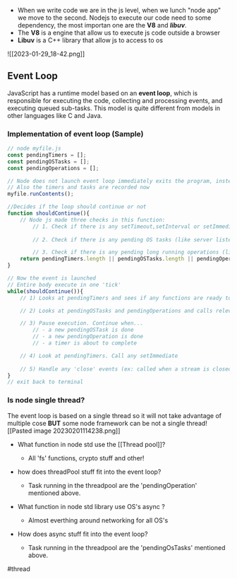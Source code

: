 - When we write code we are in the js level, when we lunch "node app" we move to the second. Nodejs to execute our code need to some dependency, the most importan one are the **V8** and ***libuv***.
- The **V8** is a engine that  allow us to execute js code outside a browser
- **Libuv** is a C++ library that allow js to access to os 

![[2023-01-29_18-42.png]]

## Event Loop
JavaScript has a runtime model based on an **event loop**, which is responsible for executing the code, collecting and processing events, and executing queued sub-tasks. This model is quite different from models in other languages like C and Java.

### Implementation of event loop (Sample)
```Javascript
// node myfile.js
const pendingTimers = [];
const pendingOSTasks = [];
const pendingOperations = [];

// Node does not launch event loop immediately exits the program, instead read first the entire file and then execute it
// Also the timers and tasks are recorded now
myfile.runContents();

//Decides if the loop should continue or not
function shouldContinue(){
    // Node js made three checks in this function:
        // 1. Check if there is any setTimeout,setInterval or setImmediate that needs to be executed
        
        // 2. Check if there is any pending OS tasks (like server listening to port)

        // 3. Check if there is any pending long running operations (like fs module)
    return pendingTimers.length || pendingOSTasks.length || pendingOperations.length;
}

// Now the event is launched
// Entire body execute in one 'tick'
while(shouldContinue()){
    // 1) Looks at pendingTimers and sees if any functions are ready to be called. setTimeout, setInterval

    // 2) Looks at pendingOSTasks and pendingOperations and calls relevant callbacks  

    // 3) Pause execution. Continue when...
        // - a new pendingOSTask is done
        // - a new pendingOperation is done
        // - a timer is about to complete

    // 4) Look at pendingTimers. Call any setImmediate
    
    // 5) Handle any 'close' events (ex: called when a stream is closed)
}
// exit back to terminal
```

### Is node single thread?
The event loop is based on a single thread so it will not take advantage of multiple cose **BUT** some node framework can be not a single thread![[Pasted image 20230201114238.png]]

- What function in node std use the [[Thread pool]]? 
	- All 'fs' functions, crypto stuff and other!
- how does threadPool stuff fit into the event loop?
	- Task running in the threadpool are the 'pendingOperation' mentioned above.
	
- What function in node std library use OS's async ? 
	- Almost everthing around networking for all OS's
- How does async stuff fit into the event loop?
	- Task running in the threadpool are the 'pendingOsTasks' mentioned above.

#thread 